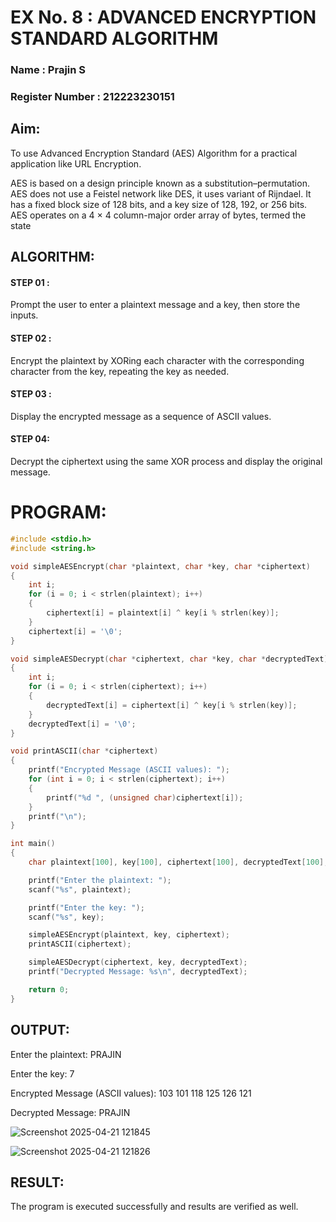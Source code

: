 # EX No. 8 : ADVANCED ENCRYPTION STANDARD ALGORITHM

### Name : Prajin S
### Register Number : 212223230151

## Aim:
To use Advanced Encryption Standard (AES) Algorithm for a practical application like URL Encryption.

AES is based on a design principle known as a substitution–permutation.
AES does not use a Feistel network like DES, it uses variant of Rijndael.
It has a fixed block size of 128 bits, and a key size of 128, 192, or 256 bits.
AES operates on a 4 × 4 column-major order array of bytes, termed the state
## ALGORITHM:
#### STEP 01 : 
Prompt the user to enter a plaintext message and a key, then store the inputs.

#### STEP 02 : 
Encrypt the plaintext by XORing each character with the corresponding character from the key, repeating the key as needed.

#### STEP 03 : 
Display the encrypted message as a sequence of ASCII values.

#### STEP 04:
Decrypt the ciphertext using the same XOR process and display the original message.


# PROGRAM:
```C
#include <stdio.h>
#include <string.h>

void simpleAESEncrypt(char *plaintext, char *key, char *ciphertext)
{
    int i;
    for (i = 0; i < strlen(plaintext); i++) 
    {
        ciphertext[i] = plaintext[i] ^ key[i % strlen(key)]; 
    }
    ciphertext[i] = '\0'; 
}

void simpleAESDecrypt(char *ciphertext, char *key, char *decryptedText)
{
    int i;
    for (i = 0; i < strlen(ciphertext); i++) 
    {
        decryptedText[i] = ciphertext[i] ^ key[i % strlen(key)]; 
    }
    decryptedText[i] = '\0'; 
}

void printASCII(char *ciphertext) 
{
    printf("Encrypted Message (ASCII values): ");
    for (int i = 0; i < strlen(ciphertext); i++) 
    {
        printf("%d ", (unsigned char)ciphertext[i]); 
    }
    printf("\n");
}

int main() 
{
    char plaintext[100], key[100], ciphertext[100], decryptedText[100];

    printf("Enter the plaintext: ");
    scanf("%s", plaintext);

    printf("Enter the key: ");
    scanf("%s", key);

    simpleAESEncrypt(plaintext, key, ciphertext);
    printASCII(ciphertext);  

    simpleAESDecrypt(ciphertext, key, decryptedText);
    printf("Decrypted Message: %s\n", decryptedText);

    return 0;
}
```

## OUTPUT:

Enter the plaintext: PRAJIN

Enter the key: 7

Encrypted Message (ASCII values): 103 101 118 125 126 121 

Decrypted Message: PRAJIN

![Screenshot 2025-04-21 121845](https://github.com/user-attachments/assets/447e50fd-6b9e-4ab8-920d-3b2be58eca16)

![Screenshot 2025-04-21 121826](https://github.com/user-attachments/assets/9ed53093-46e2-4201-9f44-607b735e36fa)



## RESULT:

The program is executed successfully and results are verified as well.
